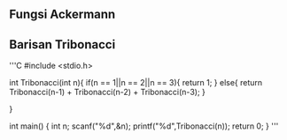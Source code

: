 ## Fungsi Ackermann

## Barisan Tribonacci
'''C
   #include <stdio.h>

int Tribonacci(int n){
    if(n == 1||n == 2||n == 3){
        return 1;
    }
    else{
        return Tribonacci(n-1) + Tribonacci(n-2) + Tribonacci(n-3);
    }

}

int main()
{
    int n;
    scanf("%d",&n);
    printf("%d",Tribonacci(n));
    return 0;
}
'''


